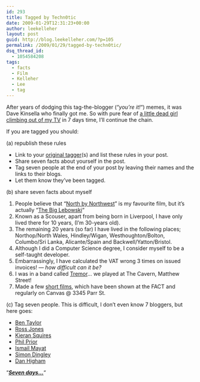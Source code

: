 ```yaml
---
id: 293
title: Tagged by Techn0tic
date: 2009-01-29T12:31:23+00:00
author: leekelleher
layout: post
guid: http://blog.leekelleher.com/?p=105
permalink: /2009/01/29/tagged-by-techn0tic/
dsq_thread_id:
  - 1054584208
tags:
  - facts
  - Film
  - Kelleher
  - Lee
  - tag
---
```

After years of dodging this tag-the-blogger (&#8220;_you&#8217;re it!_&#8220;) memes, it was Dave Kinsella who finally got me. So with pure fear of [a little dead girl climbing out of my TV](http://i99.photobucket.com/albums/l308/VtotheKizzle/lol/the_ring_tv.gif) in 7 days time, I&#8217;ll continue the chain.

If you are tagged you should:

(a) republish these rules

  * Link to your [original tagger](http://webdeveloper2.com/2009/01/tagged-by-fabretti/)(s) and list these rules in your post.
  * Share seven facts about yourself in the post.
  * Tag seven people at the end of your post by leaving their names and the links to their blogs.
  * Let them know they’ve been tagged.

(b) share seven facts about myself

  1. People believe that &#8220;[North by Northwest](http://www.imdb.com/title/tt0053125/)&#8221; is my favourite film, but it&#8217;s actually &#8220;[The Big Lebowski](http://www.imdb.com/title/tt0118715/)&#8220;
  2. Known as a Scouser, apart from being born in Liverpool, I have only lived there for 10 years, (I&#8217;m 30-years old).
  3. The remaining 20 years (so far) I have lived in the following places; Northop/North Wales, Hindley/Wigan, Westhoughton/Bolton, Columbo/Sri Lanka, Alicante/Spain and Backwell/Yatton/Bristol.
  4. Although I did a Computer Science degree, I consider myself to be a self-taught developer.
  5. Embarrassingly, I have calculated the VAT wrong 3 times on issued invoices! _&#8212; how difficult can it be?_
  6. I was in a band called [Tremor](http://leekelleher.com/projects/tremor/)&#8230; we played at The Cavern, Matthew Street!
  7. Made a few [short films](http://leekelleher.com/projects/films/), which have been shown at the FACT and regularly on Canvas @ 3345 Parr St.

(c) Tag seven people. This is difficult, I don&#8217;t even know 7 bloggers, but here goes:

  * [Ben Taylor](http://blog.bogdind.com/)
  * [Ross Jones](http://teeko.tumblr.com/)
  * [Kieran Squires](http://www.lynseyandkieran.com/)
  * [Phil Prior](http://www.philprior.co.uk/mylife/)
  * [Ismail Mayat](http://ismail.umbraco.net/)
  * [Simon Dingley](http://blog.prolificnotion.co.uk/)
  * [Dan Higham](http://iamhigham.com/)

&#8220;[**_Seven days&#8230;_**](http://www.imdb.com/title/tt0298130/quotes)&#8220;